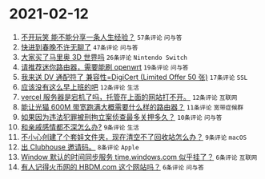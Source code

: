 # 2021-02-12

1. [不开玩笑 能不能分享一条人生经验？](https://www.v2ex.com/t/753038) `57条评论` `问与答`
1. [快进到春晚不许无聊了](https://www.v2ex.com/t/753020) `47条评论` `问与答`
1. [大家买了马里奥 3D 世界吗](https://www.v2ex.com/t/753010) `26条评论` `Nintendo Switch`
1. [请推荐迷你路由器，需要能刷 openwrt](https://www.v2ex.com/t/753015) `19条评论` `问与答`
1. [我来送 DV 通配符了 兼容性=DigiCert (Limited Offer 50 张)](https://www.v2ex.com/t/753028) `17条评论` `SSL`
1. [应该没有这么早上班的吧](https://www.v2ex.com/t/753014) `12条评论` `生活`
1. [vercel 服务器是宕机了吗，托管在上面的网站打不开。](https://www.v2ex.com/t/753009) `12条评论` `互联网`
1. [能让光猫 600M 带宽跑满大概需要什么样的路由器？](https://www.v2ex.com/t/753030) `11条评论` `宽带症候群`
1. [如果因为违法犯罪被刑拘立案侦查最多关押多久？](https://www.v2ex.com/t/753008) `10条评论` `问与答`
1. [和亲戚感情都不深怎么办?](https://www.v2ex.com/t/753040) `9条评论` `生活`
1. [不小心创建了个套娃文件夹，现在清空不了回收站怎么办？](https://www.v2ex.com/t/753021) `9条评论` `macOS`
1. [出 Clubhouse 邀请码。](https://www.v2ex.com/t/753016) `8条评论` `Apple`
1. [Window 默认的时间同步服务 time.windows.com 似乎挂了？](https://www.v2ex.com/t/753041) `6条评论` `互联网`
1. [有人记得火币网的 HBDM.com 这个网站吗？](https://www.v2ex.com/t/753011) `6条评论` `问与答`
